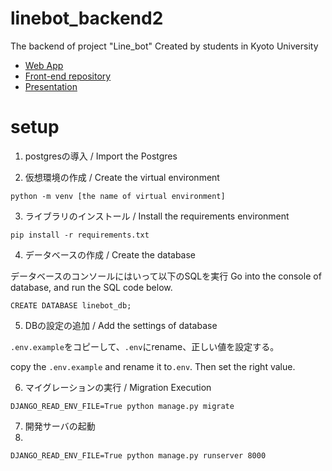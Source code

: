 # linebot_backend2
The backend of project "Line_bot"
Created by students in Kyoto University

- [Web App](https://lbm.vercel.app/)
- [Front-end repository](https://github.com/yuta-ike/line-bot-maker-front)
- [Presentation](https://docs.google.com/presentation/d/1ppaFRecLssDuJEaxndWJUHQG2cfsEdfi/edit#slide=id.p1)


# setup

1. postgresの導入 / Import the Postgres

2. 仮想環境の作成 / Create the virtual environment

```
python -m venv [the name of virtual environment]
```

3. ライブラリのインストール / Install the requirements environment 

```
pip install -r requirements.txt
```

4. データベースの作成 / Create the database

データベースのコンソールにはいって以下のSQLを実行
Go into the console of database, and run the SQL code below.

```
CREATE DATABASE linebot_db;
```

5. DBの設定の追加 / Add the settings of database


`.env.example`をコピーして、`.env`にrename、正しい値を設定する。

copy the `.env.example` and rename it to`.env`. Then set the right value.


6. マイグレーションの実行 / Migration Execution

```
DJANGO_READ_ENV_FILE=True python manage.py migrate
```

7. 開発サーバの起動
8. 
```
DJANGO_READ_ENV_FILE=True python manage.py runserver 8000
```
